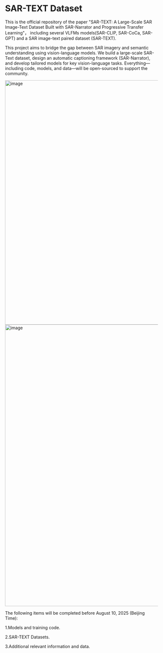# SAR-TEXT Dataset
This is the official repository of the paper "SAR-TEXT: A Large-Scale SAR Image-Text Dataset Built with SAR-Narrator and Progressive Transfer Learning"， including several VLFMs models(SAR-CLIP, SAR-CoCa, SAR-GPT) and a SAR image-text paired dataset (SAR-TEXT).

This project aims to bridge the gap between SAR imagery and semantic understanding using vision-language models. We build a large-scale SAR-Text dataset, design an automatic captioning framework (SAR-Narrator), and develop tailored models for key vision-language tasks. Everything—including code, models, and data—will be open-sourced to support the community.

<img width="910" height="805" alt="image" src="https://github.com/user-attachments/assets/5b240745-0a3e-4c3d-ac0d-c7c1034fea5a" />

<img width="970" height="928" alt="image" src="https://github.com/user-attachments/assets/b6ac5cad-6c46-4613-97eb-2ea5637e5b8e" />


The following items will be completed before August 10, 2025 (Beijing Time):

1.Models and training code.

2.SAR-TEXT Datasets.

3.Additional relevant information and data.
